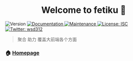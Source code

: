 <h1 align="center">Welcome to fetiku 👋</h1>
<p>
  <img alt="Version" src="https://img.shields.io/badge/version-1.0.0-blue.svg?cacheSeconds=2592000" />
  <a href="fetiku.com">
    <img alt="Documentation" src="https://img.shields.io/badge/documentation-yes-brightgreen.svg" target="_blank" />
  </a>
  <a href="https://github.com/wsdo/gitfe/graphs/commit-activity">
    <img alt="Maintenance" src="https://img.shields.io/badge/Maintained%3F-yes-green.svg" target="_blank" />
  </a>
  <a href="https://github.com/wsdo/gitfe/blob/master/LICENSE">
    <img alt="License: ISC" src="https://img.shields.io/badge/License-ISC-yellow.svg" target="_blank" />
  </a>
  <a href="https://twitter.com/wsd312">
    <img alt="Twitter: wsd312" src="https://img.shields.io/twitter/follow/wsd312.svg?style=social" target="_blank" />
  </a>
</p>

> 聚合
> 助力
> 覆盖大前端各个方面
> 

### 🏠 [Homepage](fetiku.com)
